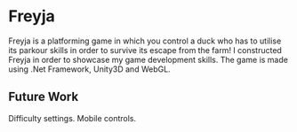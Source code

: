 # Freyja
Freyja is a platforming game in which you control a duck who has to utilise its parkour skills in order to survive its escape from the farm! I constructed Freyja in order to showcase my game development skills. The game is made using .Net Framework, Unity3D and WebGL.

## Future Work
Difficulty settings.
Mobile controls.
